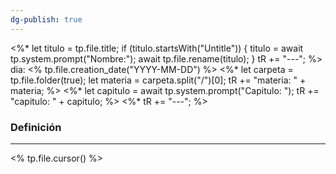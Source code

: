 ```yaml
---
dg-publish: true
---
```

<%* 
	let titulo = tp.file.title;
	if (titulo.startsWith("Untitle")) {
		titulo = await tp.system.prompt("Nombre:");
		await tp.file.rename(titulo);
	}
	tR += "---";
%>
dia: <% tp.file.creation_date("YYYY-MM-DD") %>
<%*
	let carpeta = tp.file.folder(true);
	let materia = carpeta.split("/")[0];
	tR += "materia: " + materia;
%>
<%* 
	let capitulo = await tp.system.prompt("Capitulo: ");
	tR += "capitulo: " + capitulo;
%>
<%* tR += "---"; %>
### Definición
---
<% tp.file.cursor() %>
